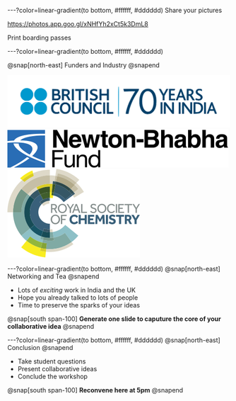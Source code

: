 ---?color=linear-gradient(to bottom, #ffffff, #dddddd)
Share your pictures

https://photos.app.goo.gl/xNHfYh2xCt5k3DmL8

Print boarding passes

---?color=linear-gradient(to bottom, #ffffff, #dddddd)

@snap[north-east]
Funders and Industry
@snapend

![BC](img/british-council-india.png)
![Newton](img/newton-bhabha-fund.png)
![RSC](img/Royal_Society_of_Chemistry.png)

---?color=linear-gradient(to bottom, #ffffff, #dddddd)
@snap[north-east]
Networking and Tea
@snapend

- Lots of *exciting* work in India and the UK
- Hope you already talked to lots of people
- Time to preserve the sparks of your ideas

@snap[south span-100]
**Generate one slide to caputure the core of your collaborative idea**
@snapend

---?color=linear-gradient(to bottom, #ffffff, #dddddd)
@snap[north-east]
Conclusion
@snapend

- Take student questions
- Present collaborative ideas
- Conclude the workshop

@snap[south span-100]
**Reconvene here at 5pm**
@snapend